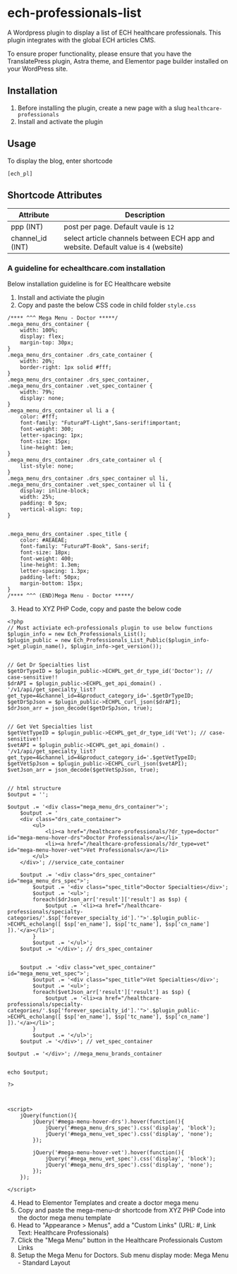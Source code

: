 # ech-professionals-list
A Wordpress plugin to display a list of ECH healthcare professionals. This plugin integrates with the global ECH articles CMS. 

To ensure proper functionality, please ensure that you have the TranslatePress plugin, Astra theme, and Elementor page builder installed on your WordPress site.


## Installation
1. Before installing the plugin, create a new page with a slug `healthcare-professionals`
2. Install and activate the plugin


## Usage 
To display the blog, enter shortcode
```
[ech_pl]
```


## Shortcode Attributes

Attribute | Description
----------|-------------
ppp (INT) | post per page. Default vaule is `12`
channel_id (INT) | select article channels between ECH app and website. Default value is `4` (website)



### A guideline for echealthcare.com installation
Below installation guideline is for EC Healthcare website
1. Install and activiate the plugin
2. Copy and paste the below CSS code in child folder `style.css` 
```
/**** ^^^ Mega Menu - Doctor *****/
.mega_menu_drs_container {
	width: 100%;
	display: flex;
	margin-top: 30px;
}
.mega_menu_drs_container .drs_cate_container {
	width: 20%;
	border-right: 1px solid #fff;
}
.mega_menu_drs_container .drs_spec_container,
.mega_menu_drs_container .vet_spec_container {
	width: 79%;
	display: none;
}
.mega_menu_drs_container ul li a {
	color: #fff;
	font-family: "FuturaPT-Light",Sans-serif!important;
	font-weight: 300;
    letter-spacing: 1px;
	font-size: 15px;
	line-height: 1em;
}
.mega_menu_drs_container .drs_cate_container ul {
	list-style: none;
}
.mega_menu_drs_container .drs_spec_container ul li,
.mega_menu_drs_container .vet_spec_container ul li {
	display: inline-block;
	width: 25%;
	padding: 0 5px;
	vertical-align: top;
}


.mega_menu_drs_container .spec_title {
	color: #AEAEAE;
    font-family: "FuturaPT-Book", Sans-serif;
    font-size: 18px;
    font-weight: 400;
    line-height: 1.3em;
    letter-spacing: 1.3px;
	padding-left: 50px;
	margin-bottom: 15px;
}
/**** ^^^ (END)Mega Menu - Doctor *****/
```
3. Head to XYZ PHP Code, copy and paste the below code
```
<?php 
// Must activiate ech-professionals plugin to use below functions
$plugin_info = new Ech_Professionals_List();
$plugin_public = new Ech_Professionals_List_Public($plugin_info->get_plugin_name(), $plugin_info->get_version());


// Get Dr Specialties list
$getDrTypeID = $plugin_public->ECHPL_get_dr_type_id('Doctor'); // case-sensitive!!
$drAPI = $plugin_public->ECHPL_get_api_domain() . '/v1/api/get_specialty_list?get_type=4&channel_id=4&product_category_id='.$getDrTypeID;
$getDrSpJson = $plugin_public->ECHPL_curl_json($drAPI);
$drJson_arr = json_decode($getDrSpJson, true);


// Get Vet Specialties list
$getVetTypeID = $plugin_public->ECHPL_get_dr_type_id('Vet'); // case-sensitive!!
$vetAPI = $plugin_public->ECHPL_get_api_domain() . '/v1/api/get_specialty_list?get_type=4&channel_id=4&product_category_id='.$getVetTypeID;
$getVetSpJson = $plugin_public->ECHPL_curl_json($vetAPI);
$vetJson_arr = json_decode($getVetSpJson, true);


// html structure
$output = '';

$output .= '<div class="mega_menu_drs_container">';
    $output .= '
    <div class="drs_cate_container">
        <ul>
            <li><a href="/healthcare-professionals/?dr_type=doctor" id="mega-menu-hover-drs">Doctor Professionals</a></li>
            <li><a href="/healthcare-professionals/?dr_type=vet" id="mega-menu-hover-vet">Vet Professionals</a></li>
        </ul>
    </div>'; //service_cate_container

    $output .= '<div class="drs_spec_container" id="mega_menu_drs_spec">';
        $output .= '<div class="spec_title">Doctor Specialties</div>';
        $output .= '<ul>';
        foreach($drJson_arr['result']['result'] as $sp) {
            $output .= '<li><a href="/healthcare-professionals/specialty-categories/'.$sp['forever_specialty_id'].'">'.$plugin_public->ECHPL_echolang([ $sp['en_name'], $sp['tc_name'], $sp['cn_name'] ]).'</a></li>';
        }
        $output .= '</ul>';
    $output .= '</div>'; // drs_spec_container


    $output .= '<div class="vet_spec_container" id="mega_menu_vet_spec">';
        $output .= '<div class="spec_title">Vet Specialties</div>';
        $output .= '<ul>';
        foreach($vetJson_arr['result']['result'] as $sp) {
            $output .= '<li><a href="/healthcare-professionals/specialty-categories/'.$sp['forever_specialty_id'].'">'.$plugin_public->ECHPL_echolang([ $sp['en_name'], $sp['tc_name'], $sp['cn_name'] ]).'</a></li>';
        }
        $output .= '</ul>';
    $output .= '</div>'; // vet_spec_container

$output .= '</div>'; //mega_menu_brands_container


echo $output;

?>



<script>
    jQuery(function(){
        jQuery('#mega-menu-hover-drs').hover(function(){
            jQuery('#mega_menu_drs_spec').css('display', 'block');
            jQuery('#mega_menu_vet_spec').css('display', 'none');
        });

        jQuery('#mega-menu-hover-vet').hover(function(){
            jQuery('#mega_menu_vet_spec').css('display', 'block');
            jQuery('#mega_menu_drs_spec').css('display', 'none');
        });
    });

</script>
```

4. Head to Elementor Templates and create a doctor mega menu 
5. Copy and paste the mega-menu-dr shortcode from XYZ PHP Code into the doctor mega menu template
6. Head to "Appearance > Menus", add a "Custom Links" (URL: #, Link Text: Healthcare Professionals) 
7. Click the "Mega Menu" button in the Healthcare Professionals Custom Links 
8. Setup the Mega Menu for Doctors. Sub menu display mode: Mega Menu - Standard Layout
